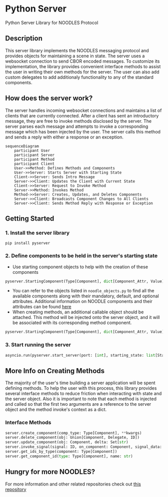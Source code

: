 # Python Server

Python Server Library for NOODLES Protocol

## Description
This server library implements the NOODLES messaging protocol and provides objects for maintaining a scene in state. The server uses a websocket connection to send CBOR encoded messages. To customize its implementation, the library provides convenient interface methods to assist the user in writing their own methods for the server. The user can also add custom delegates to add additionaly functionality to any of the standard components.

## How does the server work?
The server handles incoming websocket connections and maintains a list of clients that are currently connected. After a client has sent an introductory message, they are free to invoke methods disclosed by the server. The server parses each message and attempts to invoke a corresponding message which has been injected by the user. The server calls this method and sends a reply with either a response or an exception. 

```mermaid
sequenceDiagram
    participant User
    participant Server
    participant Method
    participant Client
    User->>Method: Defines Methods and Components
    User->>Server: Starts Server with Starting State
    Client->>Server: Sends Intro Message
    Server->>Client: Updates the Client with Current State
    Client->>Server: Request to Invoke Method
    Server->>Method: Invokes Method
    Method->>Server: Creates, Updates, and Deletes Components
    Server->>Client: Broadcasts Component Changes to All Clients
    Server->>Client: Sends Method Reply with Response or Exception
```

## Getting Started
### 1. Install the server library

```pip install pyserver```

### 2. Define components to be held in the server's starting state
- Use starting component objects to help with the creation of these components
```python
pyserver.StartingComponent(Type[Component], dict[Component_Attr, Value])
```
- You can refer to the objects listed in `noodle_objects.py` to find all the available components along with their mandatory, default, and optional attributes. Additional information on NOODLE components and their attributes can be found [here](https://github.com/InsightCenterNoodles/message_spec)
- When creating methods, an additional callable object should be attached. This method will be injected onto the server object, and it will be associated with its corresponding method component.

```python
pyserver.StartingComponent(Type[Component], dict[Component_Attr, Value], Callable)
```

### 3. Start running the server

```python
asyncio.run(pyserver.start_server(port: [int], starting_state: list[StartingComponent]))
```

## More Info on Creating Methods
The majority of the user's time building a server application will be spent defining methods. To help the user with this process, this library provides several interface methods to reduce friction when interacting with state and the server object. Also it is important to note that each method is injected and called so that the first two arguments are a reference to the server object and the method invoke's context as a dict.

### Interface Methods
```python
server.create_component(comp_type: Type[Component], **kwargs)
server.delete_component(obj: Union[Component, Delegate, ID])
server.update_component(obj: Component, delta: Set[str)
server.invoke_signal(signal: ID, on_component: Component, signal_data: list[Any])
server.get_ids_by_type(component: Type[Component])
server.get_component_id(type: Type[Component], name: str)
```


## Hungry for more NOODLES?
For more information and other related repositories check out [this repository](https://github.com/InsightCenterNoodles)
